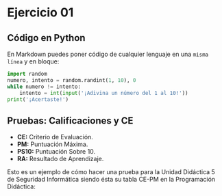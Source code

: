 # Ejercicio 01

## Código en Python

En Markdown puedes poner código de cualquier lenguaje en una ```misma línea``` y en bloque:

```python
import random
numero, intento = random.randint(1, 10), 0
while numero != intento:
    intento = int(input('¡Adivina un número del 1 al 10!'))
print('¡Acertaste!')
```

## Pruebas: Calificaciones y CE

 * **CE:** Criterio de Evaluación.
 * **PM:** Puntuación Máxima.
 * **PS10:** Puntuación Sobre 10.
 * **RA:** Resultado de Aprendizaje.

Esto es un ejemplo de cómo hacer una prueba para la Unidad Didáctica 5 de Seguridad Informática siendo ésta su tabla CE-PM en la Programación Didáctica:

